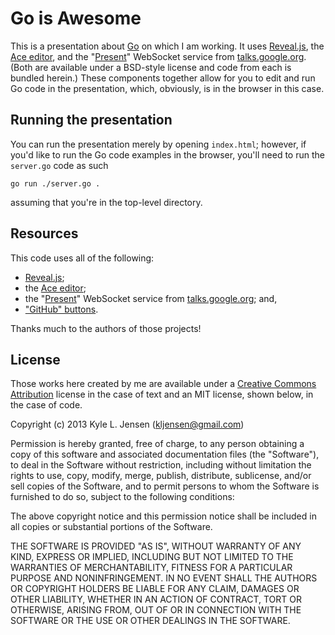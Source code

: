 Go is Awesome
=============

This is a presentation about [Go](http://golang.org) on which
I am working.  It uses [Reveal.js](http://lab.hakim.se/reveal-js/),
the [Ace editor](http://ajaxorg.github.io/ace/),
and the "[Present](https://code.google.com/p/go/source/browse/?repo=talks#hg%2Fpresent)" WebSocket service
from [talks.google.org](http://talks.golang.org/).  (Both are 
available under a BSD-style license and code from each is 
bundled herein.)  These components together allow for you
to edit and run Go code in the presentation, which, obviously,
is in the browser in this case.

## Running the presentation

You can run the presentation merely by opening `index.html`; however,
if you'd like to run the Go code examples in the browser, you'll need
to run the `server.go` code as such

	go run ./server.go .

assuming that you're in the top-level directory.

## Resources

This code uses all of the following:

* [Reveal.js](http://lab.hakim.se/reveal-js/);
* the [Ace editor](http://ajaxorg.github.io/ace/);
* the "[Present](https://code.google.com/p/go/source/browse/?repo=talks#hg%2Fpresent)" WebSocket service from [talks.google.org](http://talks.golang.org/); and,
* ["GitHub" buttons](https://github.com/michenriksen/css3buttons).

Thanks much to the authors of those projects!

## License

Those works here created by me
are available under a
[Creative Commons Attribution](http://creativecommons.org/licenses/by/3.0/)
license in the case of text and an MIT license, shown below, in the
case of code.

Copyright (c) 2013 Kyle L. Jensen (kljensen@gmail.com)

Permission is hereby granted, free of charge, to any person obtaining
a copy of this software and associated documentation files (the
"Software"), to deal in the Software without restriction, including
without limitation the rights to use, copy, modify, merge, publish,
distribute, sublicense, and/or sell copies of the Software, and to
permit persons to whom the Software is furnished to do so, subject to
the following conditions:

The above copyright notice and this permission notice shall be
included in all copies or substantial portions of the Software.

THE SOFTWARE IS PROVIDED "AS IS", WITHOUT WARRANTY OF ANY KIND,
EXPRESS OR IMPLIED, INCLUDING BUT NOT LIMITED TO THE WARRANTIES OF
MERCHANTABILITY, FITNESS FOR A PARTICULAR PURPOSE AND NONINFRINGEMENT.
IN NO EVENT SHALL THE AUTHORS OR COPYRIGHT HOLDERS BE LIABLE FOR ANY
CLAIM, DAMAGES OR OTHER LIABILITY, WHETHER IN AN ACTION OF CONTRACT,
TORT OR OTHERWISE, ARISING FROM, OUT OF OR IN CONNECTION WITH THE
SOFTWARE OR THE USE OR OTHER DEALINGS IN THE SOFTWARE.